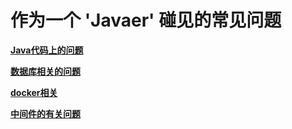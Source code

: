 # 作为一个 'Javaer' 碰见的常见问题

 [**Java代码上的问题**](java/code.md)

[**数据库相关的问题**](java/sql.md)

[**docker相关**](java/docker.md)

[**中间件的有关问题**](java/mid.md)
